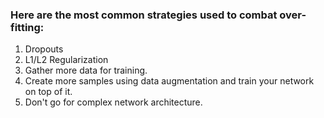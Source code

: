 

### Here are the most common strategies used to combat over-fitting: 
1) Dropouts 
2) L1/L2 Regularization 
3) Gather more data for training. 
4) Create more samples using data augmentation and train your network on top of it. 
5) Don't go for complex network architecture.
